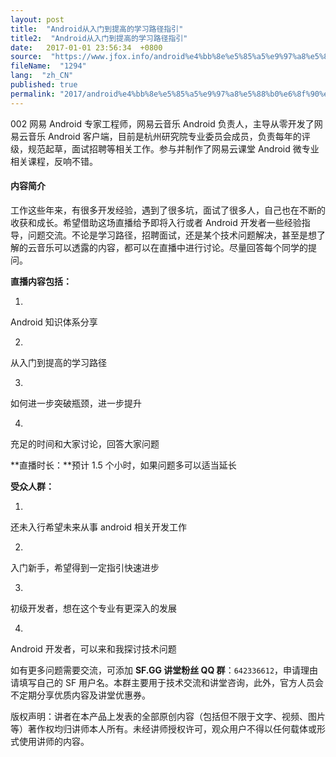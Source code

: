 ```yaml
---
layout: post
title:  "Android从入门到提高的学习路径指引"
title2:  "Android从入门到提高的学习路径指引"
date:   2017-01-01 23:56:34  +0800
source:  "https://www.jfox.info/android%e4%bb%8e%e5%85%a5%e9%97%a8%e5%88%b0%e6%8f%90%e9%ab%98%e7%9a%84%e5%ad%a6%e4%b9%a0%e8%b7%af%e5%be%84%e6%8c%87%e5%bc%95.html"
fileName:  "1294"
lang:  "zh_CN"
published: true
permalink: "2017/android%e4%bb%8e%e5%85%a5%e9%97%a8%e5%88%b0%e6%8f%90%e9%ab%98%e7%9a%84%e5%ad%a6%e4%b9%a0%e8%b7%af%e5%be%84%e6%8c%87%e5%bc%95.html"
---
```


002
网易 Android 专家工程师，网易云音乐 Android 负责人，主导从零开发了网易云音乐 Android 客户端，目前是杭州研究院专业委员会成员，负责每年的评级，规范起草，面试招聘等相关工作。参与并制作了网易云课堂 Android 微专业相关课程，反响不错。

#### 内容简介

工作这些年来，有很多开发经验，遇到了很多坑，面试了很多人，自己也在不断的收获和成长。希望借助这场直播给予即将入行或者 Android 开发者一些经验指导，问题交流。不论是学习路径，招聘面试，还是某个技术问题解决，甚至是想了解的云音乐可以透露的内容，都可以在直播中进行讨论。尽量回答每个同学的提问。

**直播内容包括：**

1. 
Android 知识体系分享

2. 
从入门到提高的学习路径

3. 
如何进一步突破瓶颈，进一步提升

4. 
充足的时间和大家讨论，回答大家问题

**直播时长：**预计 1.5 个小时，如果问题多可以适当延长

**受众人群：**

1. 
还未入行希望未来从事 android 相关开发工作

2. 
入门新手，希望得到一定指引快速进步

3. 
初级开发者，想在这个专业有更深入的发展

4. 
Android 开发者，可以来和我探讨技术问题

如有更多问题需要交流，可添加 **SF.GG 讲堂粉丝 QQ 群**：`642336612`，申请理由请填写自己的 SF 用户名。本群主要用于技术交流和讲堂咨询，此外，官方人员会不定期分享优质内容及讲堂优惠券。

 版权声明：讲者在本产品上发表的全部原创内容（包括但不限于文字、视频、图片等）著作权均归讲师本人所有。未经讲师授权许可，观众用户不得以任何载体或形式使用讲师的内容。
